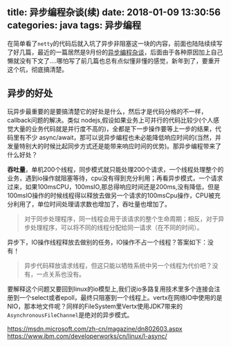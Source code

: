 title: 异步编程杂谈(续)
date: 2018-01-09 13:30:56
categories: java
tags: 异步编程
---
在简单看了`netty`的代码后就入坑了异步非阻塞这一块的内容，前面也陆陆续续写了好几篇，最近的一篇居然是9月份的[异步编程杂谈](http://twogoods.github.io/2017/09/09/async/)，后面由于各种原因加上自己懒就没有下文了....哪怕写了前几篇也总有点似懂非懂的感觉，新年到了，要重开这个坑，彻底搞清楚。<!--more-->
## 异步的好处
玩异步最重要的是要搞清楚它的好处是什么，然后才是代码分格的不一样，callback问题的解决。类似 nodejs,假设如果业务上可并行的代码比较少(个人感觉大量的业务代码就是并行度不高的)，全都是下一步操作要等上一步的结果，代码里有不少 async/await，那可以说异步编程也未必能降低响应时间的(当然，并发量特别大的时候比起同步方式还是能带来响应时间的优势)。那异步编程带来了什么好处？

**吞吐量**，单机200个线程，同步模式就只能处理200个请求，一个线程处理整个的业务，遇到io操作就阻塞等待，cpu没有得到充分利用；再看异步模式，一个请求过来，如果100msCPU，100msIO,那总得响应时间还是200ms,没有降低，但是100msIO操作的时候线程得以释放去做另一个请求的100msCpu操作，CPU被充分利用了，单位时间处理请求数也增加了，吞吐量也增加了。
> 对于同步处理程序，同一线程会用于该请求的整个生命周期；相反，对于异步处理程序，可以将不同的线程分配给同一请求（在不同的时间）。

异步下，IO操作线程释放去做别的任务，IO操作不占一个线程？答案如下：没有！
> 异步代码释放请求线程，但这只能以牺牲系统中另一个线程为代价吧？没有，一点关系也没有。

要解释这个问题又要回到linux的io模型上,我们说io多路复用技术里多个连接会注册到一个select或者epoll，最终只阻塞到一个线程上。vertx在网络IO中使用的是NIO，那本地文件呢？同样的FileSystem里Vertx使用JDK7带来的`AsynchronousFileChannel`是绝对的异步模式。

https://msdn.microsoft.com/zh-cn/magazine/dn802603.aspx
https://www.ibm.com/developerworks/cn/linux/l-async/